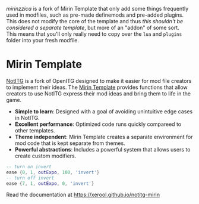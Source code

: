 *mirinzzica* is a fork of Mirin Template that only add some things frequently used in modfiles, such as pre-made definemods and pre-added plugins.  
This does not modify the core of the template and thus *this shouldn't be considered a separate template*, but more of an "addon" of some sort.  
This means that you'll only really need to copy over the `lua` and `plugins` folder into your fresh modfile.

# Mirin Template
[NotITG](https://notitg.heysora.net) is a fork of OpenITG designed to make it easier for mod file creators to implement their ideas. The [Mirin Template](https://www.github.com/XeroOl/notitg-mirin) provides functions that allow creators to use NotITG express their mod ideas and bring them to life in the game.

* **Simple to learn**: Designed with a goal of avoiding unintuitive edge cases in NotITG.
* **Excellent performance**: Optimized code runs quickly compareed to other templates.
* **Theme independent**: Mirin Template creates a separate environment for mod code that is kept separate from themes.
* **Powerful abstractions**: Includes a powerful system that allows users to create custom modifiers.

```lua
-- turn on invert
ease {0, 1, outExpo, 100, 'invert'}
-- turn off invert
ease {7, 1, outExpo, 0, 'invert'}
```
Read the documentation at https://xerool.github.io/notitg-mirin
